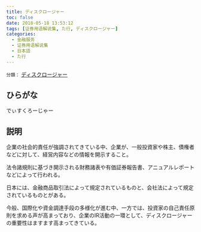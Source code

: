 ```yaml
---
title: ディスクロージャー
toc: false
date: 2018-05-18 13:53:12
tags: [证券用语解说集, た行, ディスクロージャー]
categories:
  - 金融服务
  - 证券用语解说集
  - 日本語
  - た行
---
```


`分類：` [ディスクロージャー](/tags/ディスクロージャー/)

## ひらがな

でぃすくろーじゃー

## 説明

企業の社会的責任が強調されてきている中、企業が、一般投資家や株主、債権者などに対して、経営内容などの情報を開示すること。

法令諸規則に基づき開示される財務諸表や有価証券報告書、アニュアルレポートなどによって行われる。

日本には、金融商品取引法によって規定されているものと、会社法によって規定されているものとがある。

今般、国際化や資金調達手段の多様化が進む中、一方では、投資家の自己責任原則を求める声が高まっており、企業のIR活動の一環として、ディスクロージャーの重要性はますます高まってきている。

